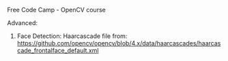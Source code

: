 Free Code Camp - OpenCV course

Advanced:
1. Face Detection: Haarcascade file from: https://github.com/opencv/opencv/blob/4.x/data/haarcascades/haarcascade_frontalface_default.xml
